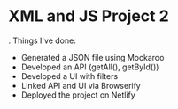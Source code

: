 
# XML and JS Project 2
. Things I've done:
- Generated a JSON  file using Mockaroo
- Developed an API (getAll(), getById())
- Developed a UI with filters
- Linked API and UI via Browserify
- Deployed the project on Netlify
